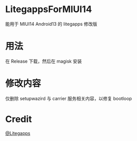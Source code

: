 # LitegappsForMIUI14
能用于 MIUI14 Android13 的 litegapps 修改版

# 用法
在 Release 下载，然后在 magisk 安装

# 修改内容

仅删除 setupwazird 与 carrier 服务相关内容，以修复 bootloop

# Credit
[@Litegapps](https://github.com/litegapps)
